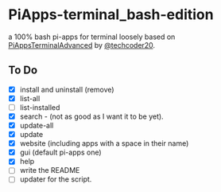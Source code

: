 # PiApps-terminal_bash-edition
a 100% bash pi-apps for terminal loosely based on [PiAppsTerminalAdvanced](https://github.com/techcoder20/PiAppsTerminalAdvanced) by [@techcoder20](https://github.com/techcoder20/).

## To Do
- [x] install and uninstall (remove)
- [x] list-all
- [ ] list-installed
- [x] search - (not as good as I want it to be yet).
- [x] update-all
- [x] update
- [x] website (including apps with a space in their name)
- [x] gui (default pi-apps one)
- [x] help
- [ ] write the README
- [ ] updater for the script.

